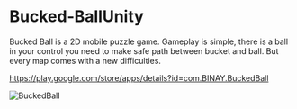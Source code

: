 # Bucked-BallUnity

Bucked Ball is a 2D mobile puzzle game. Gameplay is simple, there is a ball in your control you need to make safe path between bucket and ball. But every map comes with a new difficulties.

https://play.google.com/store/apps/details?id=com.BINAY.BuckedBall

![BuckedBall](https://user-images.githubusercontent.com/72802504/131647513-3b9029e7-07e8-45bd-ba42-f7c1c929ef47.gif)
